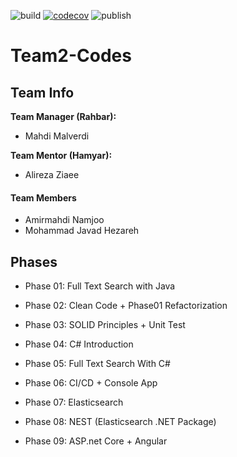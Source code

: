 ![build](https://github.com/Star-Academy/Team2-Codes/workflows/build/badge.svg)
[![codecov](https://codecov.io/gh/Star-Academy/Team2-Codes/branch/master/graph/badge.svg)](https://codecov.io/gh/Star-Academy/Team2-Codes)
![publish](https://github.com/Star-Academy/Team2-Codes/workflows/publish/badge.svg)


# Team2-Codes

## Team Info

**Team Manager (Rahbar):**

* Mahdi Malverdi



**Team Mentor (Hamyar):**

* Alireza Ziaee



#### Team Members
* Amirmahdi Namjoo
* Mohammad Javad Hezareh


## Phases

* Phase 01: Full Text Search with Java

* Phase 02: Clean Code + Phase01 Refactorization

* Phase 03: SOLID Principles + Unit Test

* Phase 04: C# Introduction

* Phase 05: Full Text Search With C#

* Phase 06: CI/CD + Console App

* Phase 07: Elasticsearch

* Phase 08: NEST (Elasticsearch .NET Package)

* Phase 09: ASP.net Core + Angular

